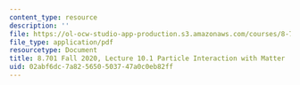 ```yaml
---
content_type: resource
description: ''
file: https://ol-ocw-studio-app-production.s3.amazonaws.com/courses/8-701-introduction-to-nuclear-and-particle-physics-fall-2020/02abf6dc7a825650503747a0c0eb82ff_MIT8_701f20_lec10.1.pdf
file_type: application/pdf
resourcetype: Document
title: 8.701 Fall 2020, Lecture 10.1 Particle Interaction with Matter
uid: 02abf6dc-7a82-5650-5037-47a0c0eb82ff
---
```

